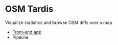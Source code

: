 # OSM Tardis

Visualize statistics and browse OSM diffs over a map.

- [Front-end app](web-vite/README.md)
- Pipeline
